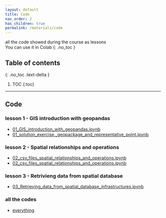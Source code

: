 ```yaml
---
layout: default
title: Code
nav_order: 2
has_children: true
permalink: /materials/code
---
```

all the code showed during the course as lessons<br/>
You can use it in Colab
{: .no_toc }

## Table of contents
{: .no_toc .text-delta }

1. TOC
{:toc}

---
## Code
### lesson 1 - GIS introduction with geopandas
- [01_GIS_introduction_with_geopandas.ipynb](https://github.com/napo/geospatial_course_unitn/blob/master/code/01_GIS_introduction_with_geopandas.ipynb)
- [01_solution_exercise,_geopackage_and_representative_point.ipynb](https://github.com/napo/geospatial_course_unitn/blob/master/code/01_solution_exercise%2C_geopackage_and_representative_point.ipynb)

### lesson 2 - Spatial relationships and operations
- [02_csv_files_spatial_relationships_and_operations.ipynb](https://github.com/napo/geospatial_course_unitn/blob/master/code/02_csv_files_spatial_relationships_and_operations.ipynb)
- [02_csv_files_spatial_relationships_and_operations.ipynb](https://github.com/napo/geospatial_course_unitn/blob/master/code/02_csv_files_spatial_relationships_and_operations.ipynb)

### lesson 3 - Retrivieng data from spatial database
- [03_Retrieving_data_from_spatial_database_infrastructures.ipynb](https://github.com/napo/geospatial_course_unitn/blob/master/code/03_Retrieving_data_from_spatial_database_infrastructures.ipynb)

### all the codes
- [everything](https://github.com/napo/geospatial_course_unitn/tree/master/code)
